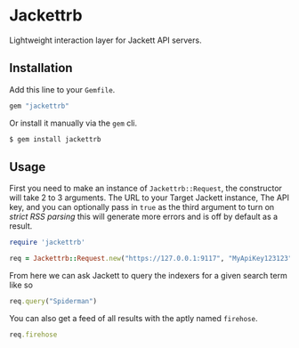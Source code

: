 # Jackettrb

Lightweight interaction layer for Jackett API servers.

## Installation

Add this line to your `Gemfile`.
``` ruby
gem "jackettrb"
```

Or install it manually via the `gem` cli.

``` ruby
$ gem install jackettrb
```


## Usage

First you need to make an instance of `Jackettrb::Request`, the constructor will take
2 to 3 arguments. The URL to your Target Jackett instance, The API key, and you can optionally
pass in `true` as the third argument to turn on _strict RSS parsing_ this will generate more errors
and is off by default as a result.

``` ruby
require 'jackettrb'

req = Jackettrb::Request.new("https://127.0.0.1:9117", "MyApiKey123123")

```

From here we can ask Jackett to query the indexers for a given search term like so

``` ruby
req.query("Spiderman")
```

You can also get a feed of all results with the aptly named `firehose`.

``` ruby
req.firehose
```


